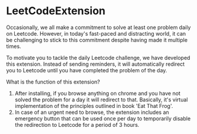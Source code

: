 # LeetCodeExtension
Occasionally, we all make a commitment to solve at least one problem daily on Leetcode. However, in today's fast-paced and distracting world, it can be challenging to stick to this commitment despite having made it multiple times.

To motivate you to tackle the daily Leetcode challenge, we have developed this extension. Instead of sending reminders, it will automatically redirect you to Leetcode until you have completed the problem of the day.

What is the function of this extension?

1. After installing, if you browse anything on chrome and you have not solved the problem for a day it will redirect to that. Basically, it's virtual implementation of the principles outlined in book 'Eat That Frog'.
2. In case of an urgent need to browse, the extension includes an emergency button that can be used once per day to temporarily disable the redirection to Leetcode for a period of 3 hours.